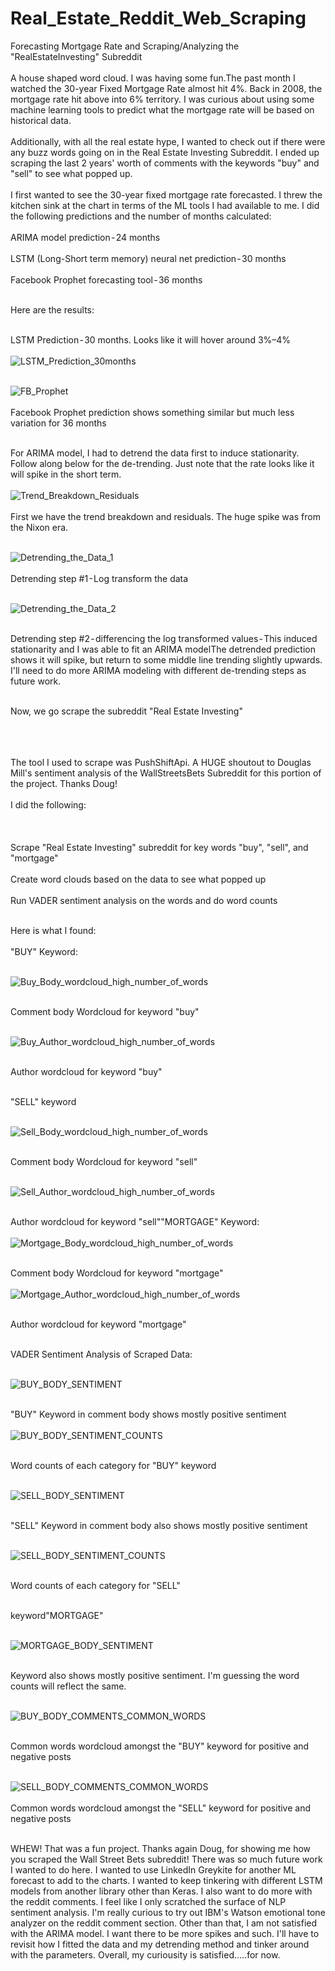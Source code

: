 # Real_Estate_Reddit_Web_Scraping

Forecasting Mortgage Rate and Scraping/Analyzing the "RealEstateInvesting" Subreddit</br></br>
A house shaped word cloud. I was having some fun.The past month I watched the 30-year Fixed Mortgage Rate almost hit 4%. Back in 2008, the mortgage rate hit above into 6% territory. I was curious about using some machine learning tools to predict what the mortgage rate will be based on historical data.</br></br>
Additionally, with all the real estate hype, I wanted to check out if there were any buzz words going on in the Real Estate Investing Subreddit. I ended up scraping the last 2 years' worth of comments with the keywords "buy" and "sell" to see what popped up.</br></br>
I first wanted to see the 30-year fixed mortgage rate forecasted. I threw the kitchen sink at the chart in terms of the ML tools I had available to me. I did the following predictions and the number of months calculated:</br></br>
ARIMA model prediction - 24 months</br></br>
LSTM (Long-Short term memory) neural net prediction - 30 months</br></br>
Facebook Prophet forecasting tool - 36 months</br></br>

Here are the results:</br></br>

LSTM Prediction - 30 months. Looks like it will hover around 3%–4%</br></br>
![LSTM_Prediction_30months](https://user-images.githubusercontent.com/62908910/156170155-c115a12e-f74c-4afa-83bb-f73726d97c53.PNG)
</br></br>

![FB_Prophet](https://user-images.githubusercontent.com/62908910/156170206-92e0cf5c-f39b-4dc8-8a75-e32c805cfe8d.PNG)
</br></br>
Facebook Prophet prediction shows something similar but much less variation for 36 months</br></br>

For ARIMA model, I had to detrend the data first to induce stationarity. Follow along below for the de-trending. Just note that the rate looks like it will spike in the short term.</br></br>
![Trend_Breakdown_Residuals](https://user-images.githubusercontent.com/62908910/156170255-7f3ef2a9-1bca-451d-932b-eb7f0c74c4b3.PNG)
</br></br>
First we have the trend breakdown and residuals. The huge spike was from the Nixon era.</br></br>

![Detrending_the_Data_1](https://user-images.githubusercontent.com/62908910/156170385-02cbc30b-ea4c-4f61-8fc0-b5176f99eb2f.PNG)
</br></br>
Detrending step #1 - Log transform the data</br></br>

![Detrending_the_Data_2](https://user-images.githubusercontent.com/62908910/156170407-366096d2-8fbd-448a-85ed-ec9129a11051.PNG)
</br></br>

Detrending step #2 - differencing the log transformed values - This induced stationarity and I was able to fit an ARIMA modelThe detrended prediction shows it will spike, but return to some middle line trending slightly upwards. I'll need to do more ARIMA modeling with different de-trending steps as future work.</br></br>


Now, we go scrape the subreddit "Real Estate Investing"</br></br></br></br>


The tool I used to scrape was PushShiftApi. A HUGE shoutout to Douglas Mill's sentiment analysis of the WallStreetsBets Subreddit for this portion of the project. Thanks Doug!</br></br>
I did the following:</br></br></br></br>
Scrape "Real Estate Investing" subreddit for key words "buy", "sell", and "mortgage"</br></br>
Create word clouds based on the data to see what popped up</br></br>
Run VADER sentiment analysis on the words and do word counts</br></br>

Here is what I found:</br></br>
"BUY" Keyword:</br></br>

![Buy_Body_wordcloud_high_number_of_words](https://user-images.githubusercontent.com/62908910/156170646-cd474b32-8f7b-4d89-85c8-58894c52004a.PNG)
</br></br>

Comment body Wordcloud for keyword "buy"</br></br>

![Buy_Author_wordcloud_high_number_of_words](https://user-images.githubusercontent.com/62908910/156170735-30437782-6268-4709-9727-9792086c3c49.PNG)
</br></br>

Author wordcloud for keyword "buy"</br></br>

"SELL" keyword</br></br>

![Sell_Body_wordcloud_high_number_of_words](https://user-images.githubusercontent.com/62908910/156170851-6fca641c-2d0c-434c-a467-e80a718c8783.PNG)
</br></br>

Comment body Wordcloud for keyword "sell"</br></br>

![Sell_Author_wordcloud_high_number_of_words](https://user-images.githubusercontent.com/62908910/156170866-a5d4cc4b-6f16-4881-9e0f-a846f1589095.PNG)
</br></br>

Author wordcloud for keyword "sell""MORTGAGE" Keyword:</br></br>
![Mortgage_Body_wordcloud_high_number_of_words](https://user-images.githubusercontent.com/62908910/156170888-8b7e4d06-21f9-45ee-bb8e-77cba9dcc47c.PNG)
</br></br>


Comment body Wordcloud for keyword "mortgage"</br></br>
![Mortgage_Author_wordcloud_high_number_of_words](https://user-images.githubusercontent.com/62908910/156170953-ce538415-b1ea-4c47-bd57-d85120347ea9.PNG)
</br></br>


Author wordcloud for keyword "mortgage"</br></br>


VADER Sentiment Analysis of Scraped Data:</br></br>

![BUY_BODY_SENTIMENT](https://user-images.githubusercontent.com/62908910/156170992-4ac84dd7-e1c3-4329-a659-cd3ca904d39f.PNG)
</br></br>

"BUY" Keyword in comment body shows mostly positive sentiment</br></br> 
![BUY_BODY_SENTIMENT_COUNTS](https://user-images.githubusercontent.com/62908910/156171015-7029b90a-fa20-4b88-913f-99f02f249baf.PNG)
</br></br>


Word counts of each category for "BUY" keyword</br></br>

![SELL_BODY_SENTIMENT](https://user-images.githubusercontent.com/62908910/156171050-ab13b218-8b6a-4c30-b19a-ee8f8ffeb05c.PNG)
</br></br>

"SELL" Keyword in comment body also shows mostly positive sentiment</br></br>

![SELL_BODY_SENTIMENT_COUNTS](https://user-images.githubusercontent.com/62908910/156171066-15d7c2b8-5d15-43fc-9b49-4e2c2be3b9c2.PNG)
</br></br>

Word counts of each category for "SELL"</br></br>



keyword"MORTGAGE" </br></br>

![MORTGAGE_BODY_SENTIMENT](https://user-images.githubusercontent.com/62908910/156171107-785acf73-d3c8-4d5a-829c-8318ba84c511.PNG)
</br></br>

Keyword also shows mostly positive sentiment. I'm guessing the word counts will reflect the same.</br></br>

![BUY_BODY_COMMENTS_COMMON_WORDS](https://user-images.githubusercontent.com/62908910/156171148-0db2f3d4-bad3-4788-a586-56d5ad7b0f67.PNG)
</br></br>

Common words wordcloud amongst the "BUY" keyword for positive and negative posts</br></br>


![SELL_BODY_COMMENTS_COMMON_WORDS](https://user-images.githubusercontent.com/62908910/156171170-aafc2d65-6703-4093-99f9-e2f1401a08d4.PNG)
</br></br>
Common words wordcloud amongst the "SELL" keyword for positive and negative posts</br></br>

WHEW! That was a fun project. Thanks again Doug, for showing me how you scraped the Wall Street Bets subreddit! There was so much future work I wanted to do here. I wanted to use LinkedIn Greykite for another ML forecast to add to the charts. I wanted to keep tinkering with different LSTM models from another library other than Keras. I also want to do more with the reddit comments. I feel like I only scratched the surface of NLP sentiment analysis. I'm really curious to try out IBM's Watson emotional tone analyzer on the reddit comment section.
Other than that, I am not satisfied with the ARIMA model. I want there to be more spikes and such. I'll have to revisit how I fitted the data and my detrending method and tinker around with the parameters.
Overall, my curiousity is satisfied…..for now.
